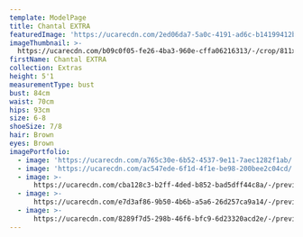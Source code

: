 ```yaml
---
template: ModelPage
title: Chantal EXTRA
featuredImage: 'https://ucarecdn.com/2ed06da7-5a0c-4191-ad6c-b14199412b06/'
imageThumbnail: >-
  https://ucarecdn.com/b09c0f05-fe26-4ba3-960e-cffa06216313/-/crop/811x997/116,181/-/preview/
firstName: Chantal EXTRA
collection: Extras
height: 5'1
measurementType: bust
bust: 84cm
waist: 70cm
hips: 93cm
size: 6-8
shoeSize: 7/8
hair: Brown
eyes: Brown
imagePortfolio:
  - image: 'https://ucarecdn.com/a765c30e-6b52-4537-9e11-7aec1282f1ab/'
  - image: 'https://ucarecdn.com/ac547ede-6f1d-4f1e-be98-200bee2c04cd/'
  - image: >-
      https://ucarecdn.com/cba128c3-b2ff-4ded-b852-bad5dff44c8a/-/preview/-/rotate/90/
  - image: >-
      https://ucarecdn.com/e7d3af86-9b50-4b6b-a5a6-26d257ca9a14/-/preview/-/rotate/90/
  - image: >-
      https://ucarecdn.com/8289f7d5-298b-46f6-bfc9-6d23320acd2e/-/preview/-/rotate/90/
---
```


